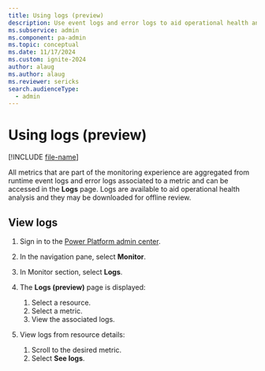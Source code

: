 ```yaml
---
title: Using logs (preview)
description: Use event logs and error logs to aid operational health analysis.
ms.subservice: admin
ms.component: pa-admin
ms.topic: conceptual
ms.date: 11/17/2024
ms.custom: ignite-2024
author: alaug
ms.author: alaug
ms.reviewer: sericks
search.audienceType: 
  - admin
---
```


# Using logs (preview)
[!INCLUDE [file-name](~/../shared-content/shared/preview-includes/preview-banner.md)]

All metrics that are part of the monitoring experience are aggregated from runtime event logs and error logs associated to a metric and can be accessed in the **Logs** page. Logs are available to aid operational health analysis and they may be downloaded for offline review. 

## View logs
1. Sign in to the [Power Platform admin center](https://admin.powerplatform.microsoft.com/).
1. In the navigation pane, select **Monitor**.
1. In Monitor section, select **Logs**.
1. The **Logs (preview)** page is displayed:
    1. Select a resource.
    1. Select a metric.
    1. View the associated logs. 

1. View logs from resource details:
    1. Scroll to the desired metric.
    1. Select **See logs**.
